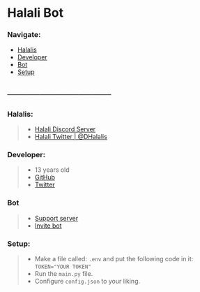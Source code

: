 # Halali Bot

### Navigate:
+ [Halalis](https://github.com/Coraff/Halali-Bot/blob/main/README.md#halalis)
+ [Developer](https://github.com/Coraff/Halali-Bot/blob/main/README.md#developer)
+ [Bot](https://github.com/Coraff/Halali-Bot/blob/main/README.md#bot)
+ [Setup](https://github.com/Coraff/Halali-Bot/blob/main/README.md#setup)

## ────────────────

### Halalis:
> + [Halali Discord Server](https://discord.gg/JaFfdHwenU)
> + [Halali Twitter | @DHalalis](https://twitter.com/DHalalis)

### Developer:
> + 13 years old
> + [GitHub](https://twitter.com/Coraff)
> + [Twitter](https://twitter.com/Coraff_) 

### Bot
> + [Support server](https://discord.gg/JaFfdHwenU)
> + [Invite bot](https://discord.com/api/oauth2/authorize?client_id=798994173495083028&permissions=8&scope=bot)

### Setup:
> + Make a file called: `.env` and put the following code in it: `TOKEN="YOUR TOKEN"`
> + Run the `main.py` file.
> + Configure `config.json` to your liking.
